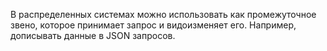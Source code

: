 В распределенных системах можно использовать как промежуточное звено, которое принимает запрос и видоизменяет его. Например, дописывать данные в JSON запросов.